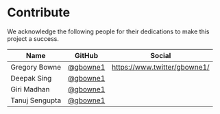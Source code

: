 # Contribute

We acknowledge the following people for their dedications to make this project a success.

| Name | GitHub | Social |
|------|--------|--------|
| Gregory Bowne | [@gbowne1](https://github.com/gbowne1) | <https://www.twitter/gbowne1/> |
| Deepak Sing | [@gbowne1](https://github.com/k-deepak04) |  |
| Giri Madhan | [@gbowne1](https://github.com/giri-madhan) |  |
| Tanuj Sengupta | [@gbowne1](https://github.com/Yuva0) |  |
